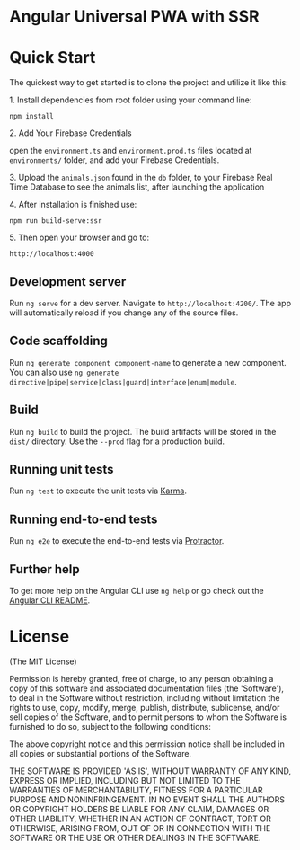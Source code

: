 # Angular Universal PWA with SSR 

# Quick Start
<p>The quickest way to get started is to clone the project and utilize it like this:</p>

<p>1. Install dependencies from root folder using your command line:</p>
<pre><code>npm install</code></pre>

<p>2. Add Your Firebase Credentials</p>
<p>open the <code>environment.ts</code> and <code>environment.prod.ts</code> files located at <code>environments/</code> folder, and add your Firebase Credentials.</p>

<p>3. Upload the <code>animals.json</code> found in the <code>db</code> folder, to your Firebase Real Time Database to see the animals list, after launching the application</p>

<p>4. After installation is finished use:</p>
<pre><code>npm run build-serve:ssr</code></pre>

<p>5. Then open your browser and go to:</p>
<pre><code>http://localhost:4000</code></pre>

## Development server

Run `ng serve` for a dev server. Navigate to `http://localhost:4200/`. The app will automatically reload if you change any of the source files.

## Code scaffolding

Run `ng generate component component-name` to generate a new component. You can also use `ng generate directive|pipe|service|class|guard|interface|enum|module`.

## Build

Run `ng build` to build the project. The build artifacts will be stored in the `dist/` directory. Use the `--prod` flag for a production build.

## Running unit tests

Run `ng test` to execute the unit tests via [Karma](https://karma-runner.github.io).

## Running end-to-end tests

Run `ng e2e` to execute the end-to-end tests via [Protractor](http://www.protractortest.org/).

## Further help

To get more help on the Angular CLI use `ng help` or go check out the [Angular CLI README](https://github.com/angular/angular-cli/blob/master/README.md).

# License
<p>(The MIT License)</p>

<p>Permission is hereby granted, free of charge, to any person obtaining a copy of this software and associated documentation files (the 'Software'), to deal in the Software without restriction, including without limitation the rights to use, copy, modify, merge, publish, distribute, sublicense, and/or sell copies of the Software, and to permit persons to whom the Software is furnished to do so, subject to the following conditions:</p>

<p>The above copyright notice and this permission notice shall be included in all copies or substantial portions of the Software.</p>

<p>THE SOFTWARE IS PROVIDED 'AS IS', WITHOUT WARRANTY OF ANY KIND, EXPRESS OR IMPLIED, INCLUDING BUT NOT LIMITED TO THE WARRANTIES OF MERCHANTABILITY, FITNESS FOR A PARTICULAR PURPOSE AND NONINFRINGEMENT. IN NO EVENT SHALL THE AUTHORS OR COPYRIGHT HOLDERS BE LIABLE FOR ANY CLAIM, DAMAGES OR OTHER LIABILITY, WHETHER IN AN ACTION OF CONTRACT, TORT OR OTHERWISE, ARISING FROM, OUT OF OR IN CONNECTION WITH THE SOFTWARE OR THE USE OR OTHER DEALINGS IN THE SOFTWARE.</p>

